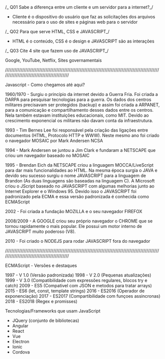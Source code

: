 /_ Q01
Sabe a diferença entre um cliente e um servidor para a internet?_/

- Cliente é o dispositivo do usuário que faz as solicitações dos arquivos necessário para o uso de sites e páginas web para o servidor

/_ Q02
Para que serve HTML, CSS e JAVASCRIPT_/

- HTML é o conteúdo, CSS é o design e JAVASCRIPT são as interações

/_ Q03
Cite 4 site que fazem uso de JAVASCRIPT_/

Google, YouTube, Netflix, Sites governamentais

////////////////////////////////////////////////////////////////////////////////////////////////////////////////////////////////////////////

Javascript - Como chegamos até aqui?

1960/1970 - Surgiu o princípio da internet devido a Guerra Fria. Foi criada a DARPA para pesquisar tecnologias para a guerra. Os dados dos centros militares precisavam ser protegidos (backup) e assim foi criada a ARPANET, para a comunicação e compartilhamento desses dados entre os centros. Nela também estavam instituições educacionais, como MIT. Devido ao crescimento exponencial os militares não davam conta da infraestrutura.

1993 - Tim Bernes Lee foi responsável pela criação das ligações entre documentos (HTML, Protocolo HTTP e WWW). Neste mesmo ano foi criado o navegador MOSAIC por Mark Andersen NCSA

1994 - Mark Andersen se juntou a Jim Clark e fundaram a NETSCAPE que criou um navegador baseado no MOSAIC

1995 - Brendan Eich da NETSCAPE criou a linguagem MOCCA/LiveScript para dar mais funcionalidades ao HTML. Na mesma época surgia o JAVA e devido seu sucesso surgiu o nome JAVASCRIPT para a linguagem de Brandon (As duas linguagens são baseadas na linguagem C). A Microsoft criou o JScript baseado no JAVASCRIPT com algumas melhorias junto ao Internet Explorer e o Windows 95. Devido isso o JAVASCRIPT foi padronizado pela ECMA e essa versão padronizada é conhecida como ECMAScript

2002 - Foi criada a fundação MOZILLA e o seu navegador FIREFOX

2008/2009 - A GOOGLE criou seu próprio navegador o CHROME que se tornou rapidamente o mais popular. Ele possui um motor interno de JAVASCRIPT muito poderoso (V8).

2010 - Foi criado o NODEJS para rodar JAVASCRIPT fora do navegador

////////////////////////////////////////////////////////////////////////////////////////////////////////////////////////////////////////////

ECMAScript - Versões e destaques

1997 - V 1.0 (Versão padronizada)
1998 - V 2.0 (Pequenas atualizações)
1999 - V 3.0 (Compatibilidade com expressões regulares, blocos try e catch)
2009 - ES5 (Compativel com JSON e metodos para tratar arrays)
2015 - ES6 (let, const, template strings)
2016 - ES2016 (Operador de exponenciação)
2017 - ES2017 (Compartibilidade com funçoes assincronas)
2018 - ES2018 (Regex e promisses)

Tecnologias/Frameworks que usam JavaScript

- JQuery (conjunto de bibliotecas)
- Angular
- React
- Vue
- Electron
- Ionic
- Cordova
